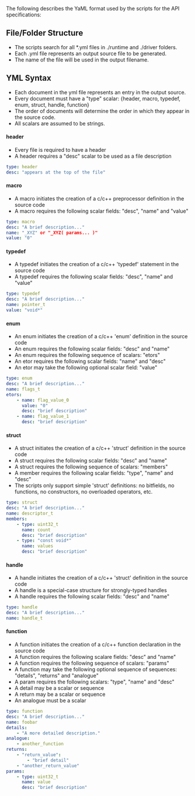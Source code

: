 The following describes the YaML format used by the scripts for the API specifications:

## File/Folder Structure
* The scripts search for all *.yml files in ./runtime and ./driver folders.
* Each .yml file represents an output source file to be generated.
* The name of the file will be used in the output filename.

## YML Syntax
* Each document in the yml file represents an entry in the output source.
* Every document must have a "type" scalar: {header, macro, typedef, enum, struct, handle, function}
* The order of documents will determine the order in which they appear in the source code.
* All scalars are assumed to be strings.

#### header
* Every file is required to have a header
* A header requires a "desc" scalar to be used as a file description

```yml
type: header
desc: "appears at the top of the file"
```

#### macro
* A macro initiates the creation of a c/c++ preprocessor definition in the source code
* A macro requires the following scalar fields: "desc", "name" and "value"

```yml
type: macro
desc: "A brief description..."
name: "_XYZ" or "_XYZ( params... )"
value: "0"
```

#### typedef
* A typedef initiates the creation of a c/c++ 'typedef' statement in the source code
* A typedef requires the following scalar fields: "desc", "name" and "value"

```yml
type: typedef
desc: "A brief description..."
name: pointer_t
value: "void*"
```

#### enum
* An enum initiates the creation of a c/c++ 'enum' definition in the source code
* An enum requires the following scalar fields: "desc" and "name"
* An enum requires the following sequence of scalars: "etors"
* An etor requires the following scalar fields: "name" and "desc"
* An etor may take the following optional scalar field: "value"

```yml
type: enum
desc: "A brief description..."
name: flags_t
etors:
    - name: flag_value_0
      value: "0"
      desc: "brief description"
    - name: flag_value_1
      desc: "brief description"
```

#### struct
* A struct initiates the creation of a c/c++ 'struct' definition in the source code
* A struct requires the following scalar fields: "desc" and "name"
* A struct requires the following sequence of scalars: "members"
* A member requires the following scalar fields: "type", "name" and "desc"
* The scripts only support simple 'struct' definitions: no bitfields, no functions, no constructors, no overloaded operators, etc.

```yml
type: struct
desc: "A brief description..."
name: descriptor_t
members:
    - type: uint32_t
      name: count
      desc: "brief description"
    - type: "const void*"
      name: values
      desc: "brief description"
```

#### handle
* A handle initiates the creation of a c/c++ 'struct' definition in the source code
* A handle is a special-case structure for strongly-typed handles
* A handle requires the following scalar fields: "desc" and "name"

```yml
type: handle
desc: "A brief description..."
name: handle_t
```

#### function
* A function initiates the creation of a c/c++ function declaration in the source code
* A function requires the following scalare fields: "desc" and "name"
* A function requires the following sequence of scalars: "params"
* A function may take the following optional sequence of sequences: "details", "returns" and "analogue"
* A param requires the following scalars: "type", "name" and "desc"
* A detail may be a scalar or sequence
* A return may be a scalar or sequence
* An analogue must be a scalar

```yml
type: function
desc: "A brief description..."
name: foobar
details: 
    - "A more detailed description."
analogue:
    - another_function
returns:
    - "return_value":
        - "brief detail"
    - "another_return_value"
params:
    - type: uint32_t
      name: value
      desc: "brief description"
```
